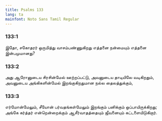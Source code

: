 ```yaml
---
title: Psalms 133
lang: ta
mainfont: Noto Sans Tamil Regular
---
```


###  133:1

இதோ, சகோதரர் ஒருமித்து வாசம்பண்ணுகிறது எத்தனை நன்மையும் எத்தனை இன்பமுமானது?

###  133:2

அது ஆரோனுடைய சிரசின்மேல் ஊற்றப்பட்டு, அவனுடைய தாடியிலே வடிகிறதும், அவனுடைய அங்கிகளின்மேல் இறங்குகிறதுமான நல்ல தைலத்துக்கும்,

###  133:3

எர்மோன்மேலும், சீயோன் பர்வதங்கள்மேலும் இறங்கும் பனிக்கும் ஒப்பாயிருக்கிறது; அங்கே கர்த்தர் என்றென்றைக்கும் ஆசீர்வாதத்தையும் ஜீவனையும் கட்டளையிடுகிறார்.

